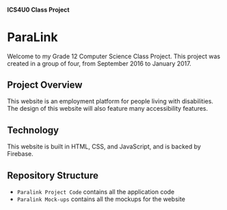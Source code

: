 #### ICS4U0 Class Project

# ParaLink

Welcome to my Grade 12 Computer Science Class Project. This project was created in a group of four, from September 2016 to January 2017.

## Project Overview

This website is an employment platform for people living with disabilities. The design of this website will also feature many accessibility features.

## Technology

This website is built in HTML, CSS, and JavaScript, and is backed by Firebase.

## Repository Structure

- `Paralink Project Code` contains all the application code
- `Paralink Mock-ups` contains all the mockups for the website

